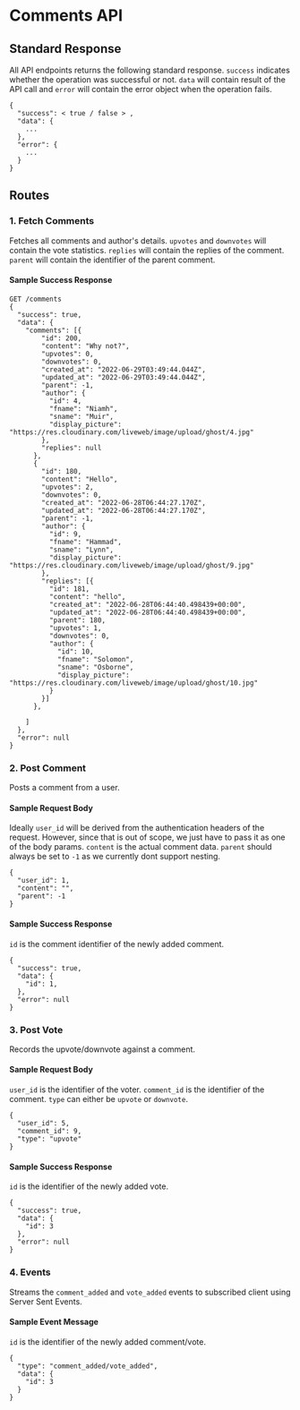 # Comments API

## Standard Response

All API endpoints returns the following standard response. `success` indicates whether the operation was successful or not. `data` will contain result of the API call and `error` will contain the error object when the operation fails.

```
{
  "success": < true / false > ,
  "data": {
    ...
  },
  "error": {
    ...
  }
}
```

## Routes

### 1. Fetch Comments

Fetches all comments and author's details. `upvotes` and `downvotes` will contain the vote statistics. `replies` will contain the replies of the comment. `parent` will contain the identifier of the parent comment.

#### Sample Success Response

```
GET /comments
{
  "success": true,
  "data": {
    "comments": [{
        "id": 200,
        "content": "Why not?",
        "upvotes": 0,
        "downvotes": 0,
        "created_at": "2022-06-29T03:49:44.044Z",
        "updated_at": "2022-06-29T03:49:44.044Z",
        "parent": -1,
        "author": {
          "id": 4,
          "fname": "Niamh",
          "sname": "Muir",
          "display_picture": "https://res.cloudinary.com/liveweb/image/upload/ghost/4.jpg"
        },
        "replies": null
      },
      {
        "id": 180,
        "content": "Hello",
        "upvotes": 2,
        "downvotes": 0,
        "created_at": "2022-06-28T06:44:27.170Z",
        "updated_at": "2022-06-28T06:44:27.170Z",
        "parent": -1,
        "author": {
          "id": 9,
          "fname": "Hammad",
          "sname": "Lynn",
          "display_picture": "https://res.cloudinary.com/liveweb/image/upload/ghost/9.jpg"
        },
        "replies": [{
          "id": 181,
          "content": "hello",
          "created_at": "2022-06-28T06:44:40.498439+00:00",
          "updated_at": "2022-06-28T06:44:40.498439+00:00",
          "parent": 180,
          "upvotes": 1,
          "downvotes": 0,
          "author": {
            "id": 10,
            "fname": "Solomon",
            "sname": "Osborne",
            "display_picture": "https://res.cloudinary.com/liveweb/image/upload/ghost/10.jpg"
          }
        }]
      },

    ]
  },
  "error": null
}
```

### 2. Post Comment

Posts a comment from a user.

#### Sample Request Body

Ideally `user_id` will be derived from the authentication headers of the request. However, since that is out of scope, we just have to pass it as one of the body params. `content` is the actual comment data. `parent` should always be set to `-1` as we currently dont support nesting.

```
{
  "user_id": 1,
  "content": "",
  "parent": -1
}
```

#### Sample Success Response

`id` is the comment identifier of the newly added comment.

```
{
  "success": true,
  "data": {
    "id": 1,
  },
  "error": null
}
```

### 3. Post Vote

Records the upvote/downvote against a comment.

#### Sample Request Body

`user_id` is the identifier of the voter. `comment_id` is the identifier of the comment. `type` can either be `upvote` or `downvote`.

```
{
  "user_id": 5,
  "comment_id": 9,
  "type": "upvote"
}
```

#### Sample Success Response

`id` is the identifier of the newly added vote.

```
{
  "success": true,
  "data": {
    "id": 3
  },
  "error": null
}
```

### 4. Events

Streams the `comment_added` and `vote_added` events to subscribed client using Server Sent Events.

#### Sample Event Message

`id` is the identifier of the newly added comment/vote.

```
{
  "type": "comment_added/vote_added",
  "data": {
    "id": 3
  }
}
```
